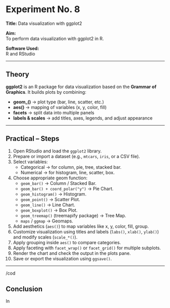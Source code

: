 # Experiment No. 8  
**Title:** Data visualization with ggplot2  

**Aim:**  
To perform data visualization with ggplot2 in R.  

**Software Used:**  
R and RStudio  

---

## Theory  
**ggplot2** is an R package for data visualization based on the **Grammar of Graphics**. It builds plots by combining:  
- **geom_()** → plot type (bar, line, scatter, etc.)  
- **aes()** → mapping of variables (x, y, color, fill)  
- **facets** → split data into multiple panels  
- **labels & scales** → add titles, axes, legends, and adjust appearance  

---

## Practical – Steps  

1. Open RStudio and load the `ggplot2` library.  
2. Prepare or import a dataset (e.g., `mtcars`, `iris`, or a CSV file).  
3. Select variables:  
   - Categorical → for column, pie, tree, stacked bar.  
   - Numerical → for histogram, line, scatter, box.  
4. Choose appropriate geom function:  
   - `geom_bar()` → Column / Stacked Bar.  
   - `geom_bar() + coord_polar("y")` → Pie Chart.  
   - `geom_histogram()` → Histogram.  
   - `geom_point()` → Scatter Plot.  
   - `geom_line()` → Line Chart.  
   - `geom_boxplot()` → Box Plot.  
   - `geom_treemap()` (treemapify package) → Tree Map.  
   - `maps` / `ggmap` → Geomaps.  
5. Add aesthetics (`aes()`) to map variables like x, y, color, fill, group.  
6. Customize visualization using titles and labels (`labs()`, `xlab()`, `ylab()`) and modify scales (`scale_*()`).  
7. Apply grouping inside `aes()` to compare categories.  
8. Apply faceting with `facet_wrap()` or `facet_grid()` for multiple subplots.  
9. Render the chart and check the output in the plots pane.  
10. Save or export the visualization using `ggsave()`.  

---





/cod




## Conclusion  

In 